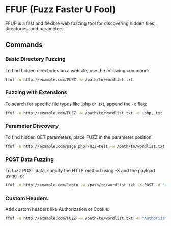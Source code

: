 # FFUF (Fuzz Faster U Fool)

FFUF is a fast and flexible web fuzzing tool for discovering hidden files, directories, and parameters.

## Commands

### Basic Directory Fuzzing
To find hidden directories on a website, use the following command: 

```bash
ffuf -u http://example.com/FUZZ -w /path/to/wordlist.txt
```

### Fuzzing with Extensions
To search for specific file types like .php or .txt, append the -e flag:

```bash
ffuf -u http://example.com/FUZZ -w /path/to/wordlist.txt -e .php,.txt
```

### Parameter Discovery

To find hidden GET parameters, place FUZZ in the parameter position:
```bash
ffuf -u http://example.com/page.php?FUZZ=test -w /path/to/wordlist.txt
```

### POST Data Fuzzing
To fuzz POST data, specify the HTTP method using -X and the payload using -d:
```bash
ffuf -u http://example.com/login -w /path/to/wordlist.txt -X POST -d "username=FUZZ&password=pass"
```

### Custom Headers
Add custom headers like Authorization or Cookie:
```bash
ffuf -u http://example.com/FUZZ -w /path/to/wordlist.txt -H "Authorization: Bearer TOKEN"
```